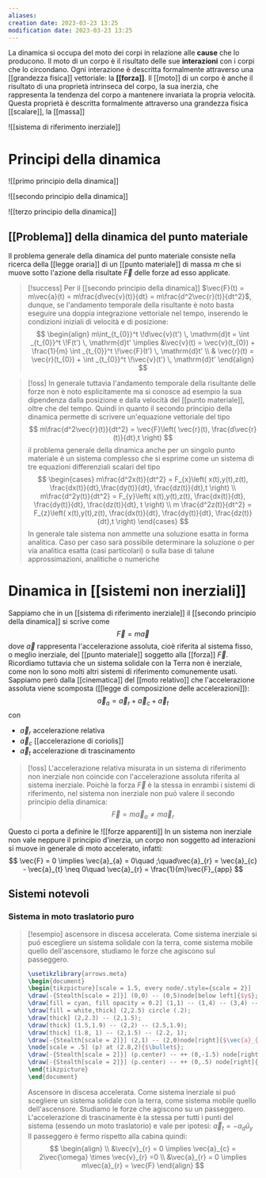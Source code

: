 ```yaml
---
aliases: 
creation date: 2023-03-23 13:25
modification date: 2023-03-23 13:25
---
```


La dinamica si occupa del moto dei corpi in relazione alle **cause** che lo producono. Il moto di un corpo è il risultato delle sue **interazioni** con i corpi che lo circondano.
Ogni interazione è descritta formalmente attraverso una [[grandezza fisica]] vettoriale: la **[[forza]]**. Il [[moto]] di un corpo è anche il risultato di una proprietà intrinseca del corpo, la sua inerzia, che rappresenta la tendenza del corpo a mantenere invariata la propria velocità. Questa proprietà è descritta formalmente attraverso una grandezza fisica [[scalare]], la [[massa]]

![[sistema di riferimento inerziale]]


# Principi della dinamica

![[primo principio della dinamica]]

![[secondo principio della dinamica]]

![[terzo principio della dinamica]]


## [[Problema]] della dinamica del punto materiale
Il problema generale della dinamica del punto materiale consiste nella ricerca della [[legge oraria]] di un [[punto materiale]] di massa $m$ che si muove sotto l'azione della risultate $\vec{F}$ delle forze ad esso applicate.

>[!success]
>Per il [[secondo principio della dinamica]] $\vec{F}(t) = m\vec{a}(t) = m\frac{d\vec{v}(t)}{dt} = m\frac{d^2\vec{r}(t)}{dt^2}$, dunque, se l'andamento temporale della risultante è noto basta eseguire una doppia integrazione vettoriale nel tempo, inserendo le condizioni iniziali di velocità e di posizione:
>$$ \begin{align} 
 m\int_{t_{0}}^t \!d\vec{v}(t') \, \mathrm{d}t = \int _{t_{0}}^t \!F(t') \, \mathrm{d}t' \implies &\vec{v}(t) = \vec{v}(t_{0}) + \frac{1}{m} \int _{t_{0}}^t \!\vec{F}(t') \, \mathrm{d}t'    \\
>& \vec{r}(t) = \vec{r}(t_{0}) + \int _{t_{0}}^t \!\vec{v}(t') \, \mathrm{d}t' 
\end{align} $$

>[!oss]
>In generale tuttavia l'andamento temporale della risultante delle forze non è noto esplicitamente ma si conosce ad esempio la sua dipendenza dalla posizione e dalla velocità del [[punto materiale]], oltre che del tempo.
>Quindi in quanto il secondo principio della dinamica permette di scrivere un'equazione vettoriale del tipo 
>$$
>m\frac{d^2\vec{r}(t)}{dt^2} = \vec{F}\left( \vec{r}(t), \frac{d\vec{r}(t)}{dt},t  \right) 
>$$
>il problema generale della dinamica anche per un singolo punto materiale è un sistema complesso che si esprime come un sistema di tre equazioni differenziali scalari del tipo
> $$ \begin{cases}
>m\frac{d^2x(t)}{dt^2} = F_{x}\left( x(t),y(t),z(t), \frac{dx(t)}{dt},\frac{dy(t)}{dt}, \frac{dz(t)}{dt},t    \right)  \\
>m\frac{d^2y(t)}{dt^2} = F_{y}\left( x(t),y(t),z(t), \frac{dx(t)}{dt}, \frac{dy(t)}{dt}, \frac{dz(t)}{dt}, t    \right) \\
>m \frac{d^2z(t)}{dt^2} = F_{z}\left( x(t),y(t),z(t), \frac{dx(t)}{dt}, \frac{dy(t)}{dt}, \frac{dz(t)}{dt},t    \right) 
>\end{cases} $$
>In generale tale sistema non ammette una soluzione esatta in forma analitica. Caso per caso sarà possibile determinare la soluzione o per via analitica esatta (casi particolari) o sulla base di talune approssimazioni, analitiche o numeriche



# Dinamica in [[sistemi non inerziali]]

Sappiamo che in un [[sistema di riferimento inerziale]] il [[secondo principio della dinamica]] si scrive come
$$
\vec{F} = m\vec{a}
$$
dove $\vec{a}$ rappresenta l'accelerazione assoluta, cioè riferita al sistema fisso, o meglio inerziale, del [[punto materiale]] soggetto alla [[forza]] $\vec{F}$.
Ricordiamo tuttavia che un sistema solidale con la Terra non è inerziale, come non lo sono molti altri sistemi di riferimento comunemente usati. Sappiamo però dalla [[cinematica]] del [[moto relativo]] che l'accelerazione assoluta viene scomposta ([[legge di composizione delle accelerazioni]]):
$$
\vec{a}_{a} = \vec{a}_{r} + \vec{a}_{c} + \vec{a}_{t}
$$
con
- $\vec{a}_{r}$ accelerazione relativa
- $\vec{a}_{c}$ [[accelerazione di coriolis]]
- $\vec{a}_{t}$ accelerazione di trascinamento

>[!oss]
>L'accelerazione relativa misurata in un sistema di riferimento non inerziale non coincide con l'accelerazione assoluta riferita al sistema inerziale. Poichè la forza $\vec{F}$ è la stessa in enrambi i sistemi di riferimento, nel sistema non inerziale non puó valere il secondo principio della dinamica:
>$$ \vec{F} = m\vec{a}_{a} \neq m\vec{a}_{r} $$


Questo ci porta a definire le ![[forze apparenti]]
In un sistema non inerziale non vale neppure il principio d'inerzia, un corpo non soggetto ad interazioni si muove in generale di moto accelerato, infatti:
$$
\vec{F} = 0 \implies \vec{a}_{a} = 0\quad ;\quad\vec{a}_{r} = \vec{a}_{c} - \vec{a}_{t} \neq 0\quad \vec{a}_{r} = \frac{1}{m}\vec{F}_{app}
$$

## Sistemi notevoli

### Sistema in moto traslatorio puro

>[!esempio] ascensore in discesa accelerata.
>Come sistema inerziale si puó escegliere un sistema solidale con la terra, come sistema mobile quello dell'ascensore, studiamo le forze che agiscono sul passeggero.
>
> ```tikz
> \usetikzlibrary{arrows.meta}
>\begin{document}
>\begin{tikzpicture}[scale = 1.5, every node/.style={scale = 2}]
>\draw[-{Stealth[scale = 2]}] (0,0) -- (0,5)node[below left]{$y$}; 
>\draw[fill = cyan, fill opacity = 0.2] (1,1) -- (1,4) -- (3,4) -- (3,1) -- (1,1);
>\draw[fill = white,thick] (2,2.5) circle (.2);
>\draw[thick] (2,2.3) -- (2,1.5);
>\draw[thick] (1.5,1.9) -- (2,2) -- (2.5,1.9);
>\draw[thick] (1.8, 1) -- (2,1.5) -- (2.2, 1);
>\draw[-{Stealth[scale = 2]}] (2,1) -- (2,0)node[right]{$\vec{a}_{d}$};
>\node[scale = .5] (p) at (2.8,2){$\bullet$};
>\draw[-{Stealth[scale = 2]}] (p.center) -- ++ (0,-1.5) node[right]{$m\vec{g}$};
>\draw[-{Stealth[scale = 2]}] (p.center) -- ++ (0,.5) node[right]{$\vec{R}$};
>\end{tikzpicture}
>\end{document}
>```
>
>Ascensore in discesa accelerata. Come sistema inerziale si puó scegliere un sistema solidale con la terra, come sistema mobile quello dell'ascensore. Studiamo le forze che agiscono su un passeggero.
>L'accelerazione di trascinamente è la stessa per tutti i punti del sistema (essendo un moto traslatorio) e vale per ipotesi:
>$\vec{a}_{t} = -a_{d}\hat{u}_{y}$
>Il passeggero è fermo rispetto alla cabina quindi:
>$$ \begin{align} \\
>&\vec{v}_{r} = 0 \implies \vec{a}_{c} = 2\vec{\omega} \times \vec{v}_{r} =0 \\
>&\vec{a}_{r} = 0 \implies m\vec{a}_{r} = \vec{F}
>\end{align} $$
